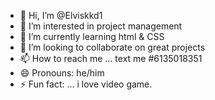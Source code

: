 - 👋 Hi, I’m @Elviskkd1
- 👀 I’m interested in project management
- 🌱 I’m currently learning html & CSS
- 💞️ I’m looking to collaborate on great projects
- 📫 How to reach me ... text me #6135018351
- 😄 Pronouns: he/him
- ⚡ Fun fact: ... i love video game. 

<!---
Elviskkd1/Elviskkd1 is a ✨ special ✨ repository because its `README.md` (this file) appears on your GitHub profile.
You can click the Preview link to take a look at your changes.
--->

